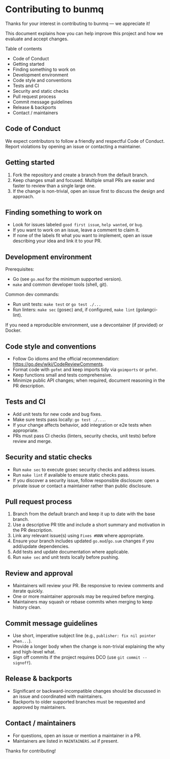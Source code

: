 # Contributing to bunmq

Thanks for your interest in contributing to bunmq — we appreciate it!

This document explains how you can help improve this project and how we evaluate and accept changes.

Table of contents
- Code of Conduct
- Getting started
- Finding something to work on
- Development environment
- Code style and conventions
- Tests and CI
- Security and static checks
- Pull request process
- Commit message guidelines
- Release & backports
- Contact / maintainers

Code of Conduct
----------------
We expect contributors to follow a friendly and respectful Code of Conduct. Report violations by opening an issue or contacting a maintainer.

Getting started
---------------
1. Fork the repository and create a branch from the default branch.
2. Keep changes small and focused. Multiple small PRs are easier and faster to review than a single large one.
3. If the change is non-trivial, open an issue first to discuss the design and approach.

Finding something to work on
----------------------------
- Look for issues labeled `good first issue`, `help wanted`, or `bug`.
- If you want to work on an issue, leave a comment to claim it.
- If none of the labels fit what you want to implement, open an issue describing your idea and link it to your PR.

Development environment
-----------------------
Prerequisites:
- Go (see `go.mod` for the minimum supported version).
- `make` and common developer tools (shell, git).

Common dev commands:

- Run unit tests: `make test` or `go test ./...`
- Run linters: `make sec` (gosec) and, if configured, `make lint` (golangci-lint).

If you need a reproducible environment, use a devcontainer (if provided) or Docker.

Code style and conventions
--------------------------
- Follow Go idioms and the official recommendation: https://go.dev/wiki/CodeReviewComments.
- Format code with `gofmt` and keep imports tidy via `goimports` or `gofmt`.
- Keep functions small and tests comprehensive.
- Minimize public API changes; when required, document reasoning in the PR description.

Tests and CI
------------
- Add unit tests for new code and bug fixes.
- Make sure tests pass locally: `go test ./...`.
- If your change affects behavior, add integration or e2e tests when appropriate.
- PRs must pass CI checks (linters, security checks, unit tests) before review and merge.

Security and static checks
--------------------------
- Run `make sec` to execute gosec security checks and address issues.
- Run `make lint` if available to ensure static checks pass.
- If you discover a security issue, follow responsible disclosure: open a private issue or contact a maintainer rather than public disclosure.

Pull request process
--------------------
1. Branch from the default branch and keep it up to date with the base branch.
2. Use a descriptive PR title and include a short summary and motivation in the PR description.
3. Link any relevant issue(s) using `Fixes #NNN` where appropriate.
4. Ensure your branch includes updated `go.mod`/`go.sum` changes if you add/update dependencies.
5. Add tests and update documentation where applicable.
6. Run `make sec` and unit tests locally before pushing.

Review and approval
-------------------
- Maintainers will review your PR. Be responsive to review comments and iterate quickly.
- One or more maintainer approvals may be required before merging.
- Maintainers may squash or rebase commits when merging to keep history clean.

Commit message guidelines
-------------------------
- Use short, imperative subject line (e.g., `publisher: fix nil pointer when...`).
- Provide a longer body when the change is non-trivial explaining the why and high-level what.
- Sign off commits if the project requires DCO (use `git commit --signoff`).

Release & backports
-------------------
- Significant or backward-incompatible changes should be discussed in an issue and coordinated with maintainers.
- Backports to older supported branches must be requested and approved by maintainers.

Contact / maintainers
---------------------
- For questions, open an issue or mention a maintainer in a PR.
- Maintainers are listed in `MAINTAINERS.md` if present.

Thanks for contributing!
